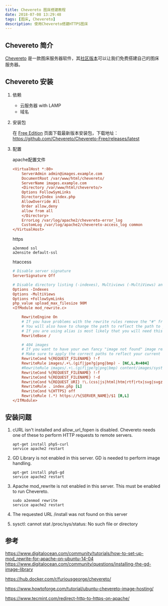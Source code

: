 ```yaml
---
title: Chevereto 图床搭建教程
date: 2018-07-08 13:29:48
tags: [图床, Chevereto]
description: 使用Chevereto搭建HTTPS图床
---
```


## Chevereto 简介

[Chevereto](https://chevereto.com) 是一款图床服务器软件，其[社区版本](https://chevereto.com/free)可以让我们免费搭建自己的图床服务器。

## Chevereto 安装

1. 依赖

    - 云服务器 with LAMP
    - 域名

2. 安装包

    在 [Free Edition](https://chevereto.com/free) 页面下载最新版本安装包，下载地址：https://github.com/Chevereto/Chevereto-Free/releases/latest

3. 配置

    apache配置文件
    ```ini
    <VirtualHost *:80>
        ServerAdmin admin@images.example.com
        DocumentRoot /var/www/html/chevereto/
        ServerName images.example.com
        <Directory /var/www/html/chevereto/>
        Options FollowSymLinks
        DirectoryIndex index.php
        AllowOverride All
        Order allow,deny
        allow from all
        </Directory>
        ErrorLog /var/log/apache2/chevereto-error_log
        CustomLog /var/log/apache2/chevereto-access_log common
    </VirtualHost>
    ```
    https

    ```shell
    a2enmod ssl
    a2ensite default-ssl
    ```
    htaccess

    ```ini
    # Disable server signature
    ServerSignature Off

    # Disable directory listing (-indexes), Multiviews (-MultiViews) and enable Follow system links (+FollowSymLinks)
    Options -Indexes
    Options -MultiViews
    Options +FollowSymLinks
    php_value upload_max_filesize 90M
    <IfModule mod_rewrite.c>

        RewriteEngine On
        # If you have problems with the rewrite rules remove the "#" from the following RewriteBase line
        # You will also have to change the path to reflect the path to your Chevereto installation
        # If you are using alias is most likely that you will need this.
        RewriteBase /

        # 404 images
        # If you want to have your own fancy "image not found" image remove the "#" from RewriteCond and RewriteRule lines
        # Make sure to apply the correct paths to reflect your current installation
        RewriteCond %{REQUEST_FILENAME} !-f
        RewriteRule images/.+\.(gif|jpe?g|png|bmp) - [NC,L,R=404]
        #RewriteRule images/.+\.(gif|jpe?g|png|bmp) content/images/system/default/404.gif [NC,L]
        RewriteCond %{REQUEST_FILENAME} !-f
        RewriteCond %{REQUEST_FILENAME} !-d
        RewriteCond %{REQUEST_URI} !\.(css|js|html|htm|rtf|rtx|svg|svgz|txt|xsd|xsl|xml|asf|asx|wax|wmv|wmx|avi|bmp|class|divx|doc|docx|exe|gif|gz|gzip|ico|jpe?g|jpe|mdb|mid|midi|mov|qt|mp3|m4a|mp4|m4v|mpeg|mpg|mpe|mpp|odb|odc|odf|odg|odp|ods|odt|ogg|pdf|png|pot|pps|ppt|pptx|ra|ram|swf|tar|tif|tiff|wav|wma|wri|xla|xls|xlsx|xlt|xlw|zip)$ [NC]
        RewriteRule . index.php [L]
        RewriteCond %{HTTPS} off
        RewriteRule (.*) https://%{SERVER_NAME}/$1 [R,L]
    </IfModule>
    ```

## 安装问题

1. cURL isn't installed and allow_url_fopen is disabled. Chevereto needs one of these to perform HTTP requests to remote servers.

    ```shell
    apt-get install php5-curl
    service apache2 restart
    ```

2. GD Library is not enabled in this server. GD is needed to perform image handling.

    ```shell
    apt-get install php5-gd
    service apache2 restart
    ```

3. Apache mod_rewrite is not enabled in this server. This must be enabled to run Chevereto.

    ```shell
    sudo a2enmod rewrite
    service apache2 restart
    ```

4. The requested URL /install was not found on this server

5. sysctl: cannot stat /proc/sys/status: No such file or directory

## 参考

https://www.digitalocean.com/community/tutorials/how-to-set-up-mod_rewrite-for-apache-on-ubuntu-14-04
https://www.digitalocean.com/community/questions/installing-the-gd-image-library

https://hub.docker.com/r/furiousgeorge/chevereto/

https://www.howtoforge.com/tutorial/ubuntu-chevereto-image-hosting/

https://www.tecmint.com/redirect-http-to-https-on-apache/